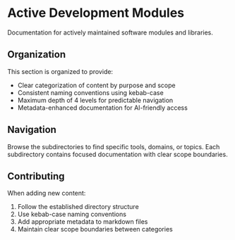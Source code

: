 # Active Development Modules

Documentation for actively maintained software modules and libraries.

## Organization

This section is organized to provide:
- Clear categorization of content by purpose and scope
- Consistent naming conventions using kebab-case
- Maximum depth of 4 levels for predictable navigation
- Metadata-enhanced documentation for AI-friendly access

## Navigation

Browse the subdirectories to find specific tools, domains, or topics.
Each subdirectory contains focused documentation with clear scope boundaries.

## Contributing

When adding new content:
1. Follow the established directory structure
2. Use kebab-case naming conventions
3. Add appropriate metadata to markdown files
4. Maintain clear scope boundaries between categories
